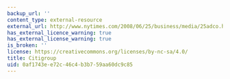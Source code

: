 ```yaml
---
backup_url: ''
content_type: external-resource
external_url: http://www.nytimes.com/2008/06/25/business/media/25adco.html?_r=0
has_external_licence_warning: true
has_external_license_warning: true
is_broken: ''
license: https://creativecommons.org/licenses/by-nc-sa/4.0/
title: Citigroup
uid: 0af1743e-e72c-46c4-b3b7-59aa60dc9c85
---
```

